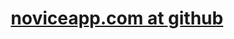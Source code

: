 <!DOCTYPE html><html lang="en"><head><meta charset="utf-8"><meta name="viewport" content="width=device-width, initial-scale=1.0, maximum-scale=1.0"><title>noviceapp.com at github</title><meta property="og:title" content="noviceapp.com at github"><meta property="og:image" content="http://noviceapp-com.github.io//images/logo.png"><meta property="og:site_name" content="noviceapp.com at github"><meta name="twitter:card" content="summary"><meta name="twitter:site" content="@noviceapp_com"><meta name="twitter:title" content="noviceapp.com at github"><meta name="twitter:description" content=""><meta name="twitter:image" content="http://noviceapp-com.github.io//images/logo.png"><link rel="shortcut icon" href="/favicon.ico"><link rel="alternate" type="application/rss+xml" title="noviceapp.com at githubRSS Feed" href="/blog/rss.xml"><link rel="stylesheet" href="http://fonts.googleapis.com/css?family=Merriweather:400,300,300italic,400italic,700,700italic"><link rel="stylesheet" href="http://fonts.googleapis.com/css?family=Lekton"><link rel="stylesheet" href="/css/main.css"><!--[if lt IE 9]><script src="/js/html5shiv.js"></script><![endif]--><script type="text/javascript">var _gaq = _gaq || [];
_gaq.push(['_setAccount', 'UA-342665-41']);
_gaq.push(['_trackPageview']);
(function() {
var ga = document.createElement('script'); ga.type = 'text/javascript'; ga.async = true;
ga.src = ('https:' == document.location.protocol ? 'https://ssl' : 'http://www') + '.google-analytics.com/ga.js';
var s = document.getElementsByTagName('script')[0]; s.parentNode.insertBefore(ga, s);
})();</script></head><body class="page-README README"><header class="masthead"><div class="container"><h1><a href="/">noviceapp.com at github</a></h1></div><div class="img"></div></header><div class="content"><div class="container"></div></div></body></html>
